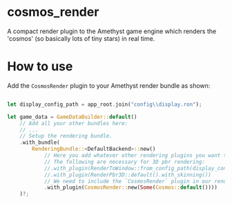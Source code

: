 # cosmos_render
A compact render plugin to the Amethyst game engine which renders the 'cosmos' (so basically lots of tiny stars) in real time.

# How to use
Add the `CosmosRender` plugin to your Amethyst render bundle as shown:
```rust

let display_config_path = app_root.join("config\\display.ron");

let game_data = GameDataBuilder::default()
    // Add all your other bundles here:
    // ...
    // Setup the rendering bundle.
    .with_bundle(
        RenderingBundle::<DefaultBackend>::new()
            // Here you add whatever other rendering plugins you want to use.
            // The following are necessary for 3D pbr rendering:
            //.with_plugin(RenderToWindow::from_config_path(display_config_path).with_clear([0.0, 0.0, 0.0, 0.0]))
            //.with_plugin(RenderPbr3D::default().with_skinning())
            // We need to include the `CosmosRender` plugin in our rendering bundle.
            .with_plugin(CosmosRender::new(Some(Cosmos::default())))
    )?;
```
